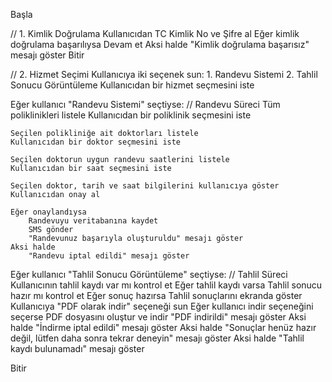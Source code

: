 Başla

// 1. Kimlik Doğrulama
Kullanıcıdan TC Kimlik No ve Şifre al
Eğer kimlik doğrulama başarılıysa
    Devam et
Aksi halde
    "Kimlik doğrulama başarısız" mesajı göster
    Bitir

// 2. Hizmet Seçimi
Kullanıcıya iki seçenek sun:
    1. Randevu Sistemi
    2. Tahlil Sonucu Görüntüleme
Kullanıcıdan bir hizmet seçmesini iste

Eğer kullanıcı "Randevu Sistemi" seçtiyse:
    // Randevu Süreci
    Tüm poliklinikleri listele
    Kullanıcıdan bir poliklinik seçmesini iste

    Seçilen polikliniğe ait doktorları listele
    Kullanıcıdan bir doktor seçmesini iste

    Seçilen doktorun uygun randevu saatlerini listele
    Kullanıcıdan bir saat seçmesini iste

    Seçilen doktor, tarih ve saat bilgilerini kullanıcıya göster
    Kullanıcıdan onay al

    Eğer onaylandıysa
        Randevuyu veritabanına kaydet
        SMS gönder
        "Randevunuz başarıyla oluşturuldu" mesajı göster
    Aksi halde
        "Randevu iptal edildi" mesajı göster

Eğer kullanıcı "Tahlil Sonucu Görüntüleme" seçtiyse:
    // Tahlil Süreci
    Kullanıcının tahlil kaydı var mı kontrol et
    Eğer tahlil kaydı varsa
        Tahlil sonucu hazır mı kontrol et
        Eğer sonuç hazırsa
            Tahlil sonuçlarını ekranda göster
            Kullanıcıya "PDF olarak indir" seçeneği sun
            Eğer kullanıcı indir seçeneğini seçerse
                PDF dosyasını oluştur ve indir
                "PDF indirildi" mesajı göster
            Aksi halde
                "İndirme iptal edildi" mesajı göster
        Aksi halde
            "Sonuçlar henüz hazır değil, lütfen daha sonra tekrar deneyin" mesajı göster
    Aksi halde
        "Tahlil kaydı bulunamadı" mesajı göster

Bitir
